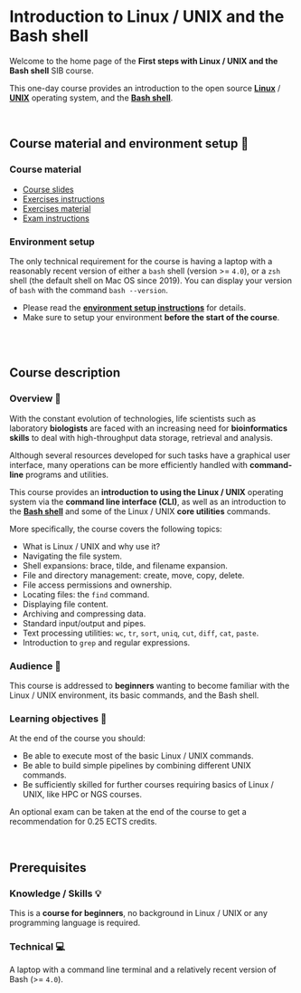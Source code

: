 # Introduction to Linux / UNIX and the Bash shell

Welcome to the home page of the
**First steps with Linux / UNIX and the Bash shell** SIB course.

This one-day course provides an introduction to the open source
**[Linux](https://en.wikipedia.org/wiki/Linux)** /
**[UNIX](https://en.wikipedia.org/wiki/Unix)**
operating system, and the **[Bash shell](https://www.gnu.org/software/bash)**.

<br>

## Course material and environment setup :hatching_chick:

### Course material

* [Course slides](slides_intro_to_unix.pdf)
* [Exercises instructions](exercise_instructions.md)
* [Exercises material](https://github.com/sib-swiss/unix-first-steps-training/raw/main/exercises.zip)
* [Exam instructions](exam_instructions.md)

### Environment setup

The only technical requirement for the course is having a laptop with a
reasonably recent version of either a `bash` shell (version >= `4.0`), or a
`zsh` shell (the default shell on Mac OS since 2019).
You can display your version of `bash` with the command `bash --version`.

* Please read the **[environment setup instructions](environment_setup.md)**
  for details.
* Make sure to setup your environment **before the start of the course**.

<br>
<br>

## Course description

### Overview :owl:

With the constant evolution of technologies, life scientists such as laboratory
**biologists** are faced with an increasing need for **bioinformatics skills**
to deal with high-throughput data storage, retrieval and analysis.

Although several resources developed for such tasks have a graphical user
interface, many operations can be more efficiently handled with
**command-line** programs and utilities.

This course provides an **introduction to using the Linux / UNIX** operating
system via the **command line interface (CLI)**, as well as an introduction to
the **[Bash shell](https://www.gnu.org/software/bash/)** and some of the
Linux / UNIX **core utilities** commands.

More specifically, the course covers the following topics:

* What is Linux / UNIX and why use it?
* Navigating the file system.
* Shell expansions: brace, tilde, and filename expansion.
* File and directory management: create, move, copy, delete.
* File access permissions and ownership.
* Locating files: the `find` command.
* Displaying file content.
* Archiving and compressing data.
* Standard input/output and pipes.
* Text processing utilities: `wc`, `tr`, `sort`, `uniq`, `cut`, `diff`, `cat`,
  `paste`.
* Introduction to `grep` and regular expressions.

### Audience :mega:

This course is addressed to **beginners** wanting to become familiar with the
Linux / UNIX environment, its basic commands, and the Bash shell.

### Learning objectives :dart:

At the end of the course you should:

* Be able to execute most of the basic Linux / UNIX commands.
* Be able to build simple pipelines by combining different UNIX commands.
* Be sufficiently skilled for further courses requiring basics of Linux / UNIX,
  like HPC or NGS courses.

An optional exam can be taken at the end of the course to get a recommendation
for 0.25 ECTS credits.

<br>

## Prerequisites

### Knowledge / Skills :bulb:

This is a **course for beginners**, no background in Linux / UNIX or any
programming language is required.

### Technical :computer:

A laptop with a command line terminal and a relatively recent version of
Bash (>= `4.0`).
